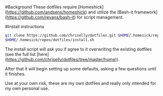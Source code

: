 #Background
These dotfiles require [Homeshick] (https://github.com/andsens/homeshick) and utilize the [Bash-it framework] (https://github.com/revans/bash-it) for script management.


#Install instructions
```bash
git clone https://github.com/chriselly/dotfiles.git $HOME/.homesick/repos/dotfiles
$HOME/.homesick/repos/dotfiles/install.sh
```

The install script will ask you if agree to it overwriting the existing dotfiles (see the full list [here] (https://github.com/chriselly/dotfiles/tree/master/home)).

After that it will begin setting up some defaults, asking a few questions until it finishes.

Use at your own risk, these are my own dotfiles and really only intended for my own personal use.